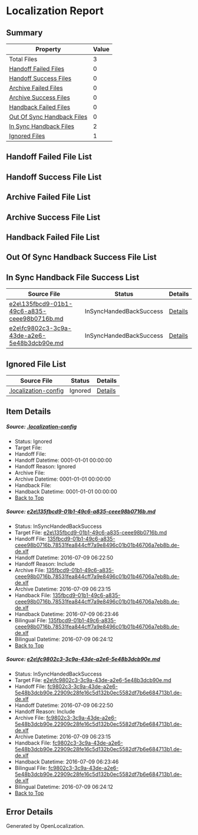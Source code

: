 # <a name='report-top'></a> Localization Report

## Summary
 Property | Value 
 -------- | ----- 
 Total Files | 3
[ Handoff Failed Files ](#handoff-failed-list)| 0
[ Handoff Success Files ](#handoff-success-list)| 0
[ Archive Failed Files ](#archive-failed-list)| 0
[ Archive Success Files ](#archive-success-list)| 0
[ Handback Failed Files ](#handback-failed-list)| 0
[ Out Of Sync Handback Files ](#outofsync-handback-success-list)| 0
[ In Sync Handback Files ](#insync-handback-success-list)| 2
[ Ignored Files ](#ignored-list)| 1

## <a name='handoff-failed-list'></a> Handoff Failed File List

## <a name='handoff-success-list'></a> Handoff Success File List

## <a name='archive-failed-list'></a> Archive Failed File List

## <a name='archive-success-list'></a> Archive Success File List

## <a name='handback-failed-list'></a> Handback Failed File List

## <a name='outofsync-handback-success-list'></a> Out Of Sync Handback Success File List

## <a name='insync-handback-success-list'></a> In Sync Handback File Success List
 Source File | Status | Details 
 ----------- | ------ | ------- 
 [e2e\135fbcd9-01b1-49c6-a835-ceee98b0716b.md](https://github.com/OpenLocalizationTestOrg/oltest/blob/75d2b6a21f892531ddccf7af7d5da70446db3605/e2e/135fbcd9-01b1-49c6-a835-ceee98b0716b.md) | InSyncHandedBackSuccess | [Details](#b41b9748f38443e72bb3999a5870b345361d008d1)
 [e2e\fc9802c3-3c9a-43de-a2e6-5e48b3dcb90e.md](https://github.com/OpenLocalizationTestOrg/oltest/blob/75d2b6a21f892531ddccf7af7d5da70446db3605/e2e/fc9802c3-3c9a-43de-a2e6-5e48b3dcb90e.md) | InSyncHandedBackSuccess | [Details](#35b5235a0e25cfd240bd856420626a562f9d1e1b2)

## <a name='ignored-list'></a> Ignored File List
 Source File | Status | Details 
 ----------- | ------ | ------- 
 [.localization-config](https://github.com/OpenLocalizationTestOrg/oltest/blob/75d2b6a21f892531ddccf7af7d5da70446db3605/.localization-config) | Ignored | [Details](#3d4f252ac210baf56311d7e97dcc2db10974dbd20)

## Item Details
##### <a name='3d4f252ac210baf56311d7e97dcc2db10974dbd20'></a> Source: [.localization-config](https://github.com/OpenLocalizationTestOrg/oltest/blob/75d2b6a21f892531ddccf7af7d5da70446db3605/.localization-config)
* Status: Ignored
* Target File: 
* Handoff File: 
* Handoff Datetime: 0001-01-01 00:00:00
* Handoff Reason: Ignored
* Archive File: 
* Archive Datetime: 0001-01-01 00:00:00
* Handback File: 
* Handback Datetime: 0001-01-01 00:00:00
* [Back to Top](#report-top)

##### <a name='b41b9748f38443e72bb3999a5870b345361d008d1'></a> Source: [e2e\135fbcd9-01b1-49c6-a835-ceee98b0716b.md](https://github.com/OpenLocalizationTestOrg/oltest/blob/75d2b6a21f892531ddccf7af7d5da70446db3605/e2e/135fbcd9-01b1-49c6-a835-ceee98b0716b.md)
* Status: InSyncHandedBackSuccess
* Target File: [e2e\135fbcd9-01b1-49c6-a835-ceee98b0716b.md](https://github.com/OpenLocalizationTestOrg/oltest-dede-fly/blob/553502a25b38af964f8903f31e003bb8445d8e32/e2e/135fbcd9-01b1-49c6-a835-ceee98b0716b.md)
* Handoff File: [135fbcd9-01b1-49c6-a835-ceee98b0716b.78531fea844cff7a9e8496c01b01b46706a7eb8b.de-de.xlf](https://github.com/OpenLocalizationTestOrg/olhandoff-e2e/blob/88b754888f410fab7ff3b293752df491368e84e1/ol-handoff/OpenLocalizationTestOrg/oltest-dede-fly/ci/ht/135fbcd9-01b1-49c6-a835-ceee98b0716b.78531fea844cff7a9e8496c01b01b46706a7eb8b.de-de.xlf)
* Handoff Datetime: 2016-07-09 06:22:50
* Handoff Reason: Include
* Archive File: [135fbcd9-01b1-49c6-a835-ceee98b0716b.78531fea844cff7a9e8496c01b01b46706a7eb8b.de-de.xlf](https://github.com/OpenLocalizationTestOrg/olhandoff-e2e/blob/7874c7bb62a5973f8ce735979160d146e1793501/ol-archive/OpenLocalizationTestOrg/oltest-dede-fly/ci/ht/135fbcd9-01b1-49c6-a835-ceee98b0716b.78531fea844cff7a9e8496c01b01b46706a7eb8b.de-de.xlf)
* Archive Datetime: 2016-07-09 06:23:15
* Handback File: [135fbcd9-01b1-49c6-a835-ceee98b0716b.78531fea844cff7a9e8496c01b01b46706a7eb8b.de-de.xlf](https://github.com/OpenLocalizationTestOrg/olhandback-e2e/blob/a137ba5f51a2c6e007fbc54e516cdedcdd33a263/ol-handback/OpenLocalizationTestOrg/oltest-dede-fly/ci/ht/135fbcd9-01b1-49c6-a835-ceee98b0716b.78531fea844cff7a9e8496c01b01b46706a7eb8b.de-de.xlf)
* Handback Datetime: 2016-07-09 06:23:46
* Bilingual File: [135fbcd9-01b1-49c6-a835-ceee98b0716b.78531fea844cff7a9e8496c01b01b46706a7eb8b.de-de.xlf](https://github.com/OpenLocalizationTestOrg/olhandback-e2e/blob/a137ba5f51a2c6e007fbc54e516cdedcdd33a263/ol-handback/OpenLocalizationTestOrg/oltest-dede-fly/ci/ht/135fbcd9-01b1-49c6-a835-ceee98b0716b.78531fea844cff7a9e8496c01b01b46706a7eb8b.de-de.xlf)
* Bilingual Datetime: 2016-07-09 06:24:12
* [Back to Top](#report-top)

##### <a name='35b5235a0e25cfd240bd856420626a562f9d1e1b2'></a> Source: [e2e\fc9802c3-3c9a-43de-a2e6-5e48b3dcb90e.md](https://github.com/OpenLocalizationTestOrg/oltest/blob/75d2b6a21f892531ddccf7af7d5da70446db3605/e2e/fc9802c3-3c9a-43de-a2e6-5e48b3dcb90e.md)
* Status: InSyncHandedBackSuccess
* Target File: [e2e\fc9802c3-3c9a-43de-a2e6-5e48b3dcb90e.md](https://github.com/OpenLocalizationTestOrg/oltest-dede-fly/blob/553502a25b38af964f8903f31e003bb8445d8e32/e2e/fc9802c3-3c9a-43de-a2e6-5e48b3dcb90e.md)
* Handoff File: [fc9802c3-3c9a-43de-a2e6-5e48b3dcb90e.22909c28fe16c5d132b0ec5582df7b6e684713b1.de-de.xlf](https://github.com/OpenLocalizationTestOrg/olhandoff-e2e/blob/88b754888f410fab7ff3b293752df491368e84e1/ol-handoff/OpenLocalizationTestOrg/oltest-dede-fly/ci/ht/fc9802c3-3c9a-43de-a2e6-5e48b3dcb90e.22909c28fe16c5d132b0ec5582df7b6e684713b1.de-de.xlf)
* Handoff Datetime: 2016-07-09 06:22:50
* Handoff Reason: Include
* Archive File: [fc9802c3-3c9a-43de-a2e6-5e48b3dcb90e.22909c28fe16c5d132b0ec5582df7b6e684713b1.de-de.xlf](https://github.com/OpenLocalizationTestOrg/olhandoff-e2e/blob/7874c7bb62a5973f8ce735979160d146e1793501/ol-archive/OpenLocalizationTestOrg/oltest-dede-fly/ci/ht/fc9802c3-3c9a-43de-a2e6-5e48b3dcb90e.22909c28fe16c5d132b0ec5582df7b6e684713b1.de-de.xlf)
* Archive Datetime: 2016-07-09 06:23:15
* Handback File: [fc9802c3-3c9a-43de-a2e6-5e48b3dcb90e.22909c28fe16c5d132b0ec5582df7b6e684713b1.de-de.xlf](https://github.com/OpenLocalizationTestOrg/olhandback-e2e/blob/a137ba5f51a2c6e007fbc54e516cdedcdd33a263/ol-handback/OpenLocalizationTestOrg/oltest-dede-fly/ci/ht/fc9802c3-3c9a-43de-a2e6-5e48b3dcb90e.22909c28fe16c5d132b0ec5582df7b6e684713b1.de-de.xlf)
* Handback Datetime: 2016-07-09 06:23:46
* Bilingual File: [fc9802c3-3c9a-43de-a2e6-5e48b3dcb90e.22909c28fe16c5d132b0ec5582df7b6e684713b1.de-de.xlf](https://github.com/OpenLocalizationTestOrg/olhandback-e2e/blob/a137ba5f51a2c6e007fbc54e516cdedcdd33a263/ol-handback/OpenLocalizationTestOrg/oltest-dede-fly/ci/ht/fc9802c3-3c9a-43de-a2e6-5e48b3dcb90e.22909c28fe16c5d132b0ec5582df7b6e684713b1.de-de.xlf)
* Bilingual Datetime: 2016-07-09 06:24:12
* [Back to Top](#report-top)


## Error Details

Generated by OpenLocalization.
